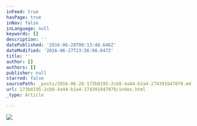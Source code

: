 ```yaml
---
inFeed: true
hasPage: true
inNav: false
inLanguage: null
keywords: []
description: ''
datePublished: '2016-06-28T00:13:48.646Z'
dateModified: '2016-06-27T23:56:08.047Z'
title: ''
author: []
authors: []
publisher: null
starred: false
sourcePath: _posts/2016-06-28-173b8195-2cb8-4a44-b1a4-274391947079.md
url: 173b8195-2cb8-4a44-b1a4-274391947079/index.html
_type: Article

---
```

![](https://the-grid-user-content.s3-us-west-2.amazonaws.com/94cdff7b-681b-4cf9-b5da-1b2e5053f57a.jpg)